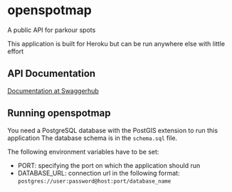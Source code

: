 # openspotmap

A public API for parkour spots

This application is built for Heroku but can be run anywhere else with little effort

## API Documentation

[Documentation at Swaggerhub](https://app.swaggerhub.com/api/theSuess/openspotmap/v0)

## Running openspotmap

You need a PostgreSQL database with the PostGIS extension to run this application
The database schema is in the `schema.sql` file.

The following environment variables have to be set:

* PORT: specifying the port on which the application should run
* DATABASE_URL: connection url in the following format: `postgres://user:password@host:port/database_name`
